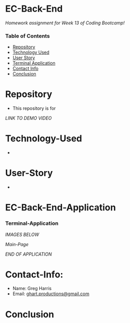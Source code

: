 # EC-Back-End

*Homework assignment for Week 13 of Coding Bootcamp!*

### Table of Contents 

* [Repository](#Repository) 
* [Technology Used](#Technology-Used) 
* [User Story](#User-Story)
* [Terminal Application](#Terminal-Application)
* [Contact Info](#Contact-Info)
* [Conclusion](#Conclusion)

# Repository

- This repository is for 

*LINK TO DEMO VIDEO*


# Technology-Used

- 

# User-Story

- 

# EC-Back-End-Application

### Terminal-Application

*IMAGES BELOW*

*Main-Page*


*END OF APPLICATION*

# Contact-Info:

- Name: Greg Harris
- Email: ghart.productions@gmail.com

# Conclusion
